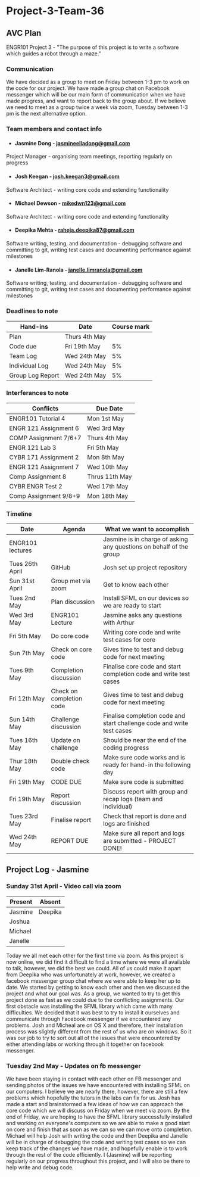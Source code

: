# Project-3-Team-36
## AVC Plan
ENGR101 Project 3 - "The purpose of this project is to write a software which guides a robot through a maze."  

### Communication  
We have decided as a group to meet on Friday between 1-3 pm to work on the code for our project. We have made a group chat on Facebook messenger which will be our main form of communication when we have made progress, and want to report back to the group about. If we believe we need to meet as a group twice a week via zoom, Tuesday between 1-3 pm is the next alternative option. 

### Team members and contact info

- #### Jasmine Dong - jasmineelladong@gmail.com  
Project Manager - organising team meetings, reporting regularly on progress

- #### Josh Keegan - josh.keegan3@gmail.com  
Software Architect - writing core code and extending functionality

- #### Michael Dewson - mikedwn123@gmail.com  
Software Architect - writing core code and extending functionality

- #### Deepika Mehta - raheja.deepika87@gmail.com  
Software writing, testing, and documentation - debugging software and committing to
git, writing test cases and documenting performance against milestones

- #### Janelle Lim-Ranola - janelle.limranola@gmail.com  
Software writing, testing, and documentation - debugging software and committing to
git, writing test cases and documenting performance against milestones

### Deadlines to note

| Hand-ins | Date | Course mark |
|----------|------|-------------|
| Plan | Thurs 4th May | |
| Code due | Fri 19th May | 5%|
| Team Log | Wed 24th May | 5% |
| Individual Log | Wed 24th May  | 5% |
| Group Log Report | Wed 24th May  | 5% |

### Interferances to note
| Conflicts | Due Date | 
|----------|------|
| ENGR101 Tutorial 4 | Mon 1st May |
| ENGR 121 Assignment 6 | Wed 3rd May |
| COMP Assignment 7/6+7 | Thurs 4th May |
| ENGR 121 Lab 3 | Fri 5th May  |
| CYBR 171 Assignment 2 | Mon 8th May  |
| ENGR 121 Assignment 7| Wed 10th May  |
| Comp Assignment 8 | Thrus 11th May  |
| CYBR ENGR Test 2 | Wed 17th May  |
| Comp Assignment 9/8+9 | Mon 18th May  |

### Timeline

| Date | Agenda | What we want to accomplish |
|----------|------|-------------|
| ENGR101 lectures | | Jasmine is in charge of asking any questions on behalf of the group |
| Tues 26th April | GitHub | Josh set up project repository |
| Sun 31st April | Group met via zoom | Get to know each other |
| Tues 2nd May | Plan discussion | Install SFML on our devices so we are ready to start |
| Wed 3rd May | ENGR101 Lecture | Jasmine asks any questions with Arthur |
| Fri 5th May | Do core code | Writing core code and write test cases for core |
| Sun 7th May | Check on core code | Gives time to test and debug code for next meeting |
| Tues 9th May | Completion discussion | Finalise core code and start completion code and write test cases |
| Fri 12th May | Check on completion code | Gives time to test and debug code for next meeting |
| Sun 14th May | Challenge discussion | Finalise completion code and start challenge code and write test cases |
| Tues 16th May | Update on challenge | Should be near the end of the coding progress |
| Thur 18th May | Double check code | Make sure code works and is ready for hand-in the following day |
| Fri 19th May | CODE DUE | Make sure code is submitted |
| Fri 19th May | Report discussion | Discuss report with group and recap logs (team and individual) |
| Tues 23rd May | Finalise report | Check that report is done and logs are finished |
| Wed 24th May | REPORT DUE | Make sure all report and logs are submitted - PROJECT DONE! |

## Project Log - Jasmine
### Sunday 31st April - Video call via zoom
| Present | Absent |
|----------|------|
| Jasmine | Deepika |
| Joshua | |
| Michael | |
| Janelle | |

Today we all met each other for the first time via zoom. As this project is now online, we did find it difficult to find a time where we were all available to talk, however, we did the best we could. All of us could make it apart from Deepika who was unfortunately at work, however, we created a facebook messenger group chat where we were able to keep her up to date. We started by getting to know each other and then we discussed the project and what our goal was. As a group, we wanted to try to get this project done as fast as we could due to the conflicting assignments. Our first obstacle was installing the SFML library which came with many difficulties. We decided that it was best to try to install it ourselves and communicate through Facebook messenger if we encountered any problems. Josh and Micheal are on OS X and therefore, their installation process was slightly different from the rest of us who are on windows. So it was our job to try to sort out all of the issues that were encountered by either attending labs or working through it together on facebook messenger.

### Tuesday 2nd May - Updates on fb messenger
We have been staying in contact with each other on FB messenger and sending photos of the issues we have encountered with installing SFML on our computers. I believe we are nearly there, however, there are still a few problems which hopefully the tutors in the labs can fix for us. Josh has made a start and brainstormed a few ideas of how we can approach the core code which we will discuss on Friday when we meet via zoom. By the end of Friday, we are hoping to have the SFML library successfully installed and working on everyone's computers so we are able to make a good start on core and finish that as soon as we can so we can move onto completion. Michael will help Josh with writing the code and then Deepika and Janelle will be in charge of debugging the code and writing test cases so we can keep track of the changes we have made, and hopefully enable is to work through the rest of the code efficiently. I (Jasmine) will be reporting regularly on our progress throughout this project, and I will also be there to help write and debug code. 

